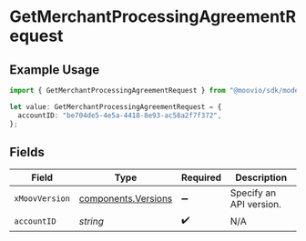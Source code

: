 # GetMerchantProcessingAgreementRequest

## Example Usage

```typescript
import { GetMerchantProcessingAgreementRequest } from "@moovio/sdk/models/operations";

let value: GetMerchantProcessingAgreementRequest = {
  accountID: "be704de5-4e5a-4418-8e93-ac58a2f7f372",
};
```

## Fields

| Field                                                      | Type                                                       | Required                                                   | Description                                                |
| ---------------------------------------------------------- | ---------------------------------------------------------- | ---------------------------------------------------------- | ---------------------------------------------------------- |
| `xMoovVersion`                                             | [components.Versions](../../models/components/versions.md) | :heavy_minus_sign:                                         | Specify an API version.                                    |
| `accountID`                                                | *string*                                                   | :heavy_check_mark:                                         | N/A                                                        |